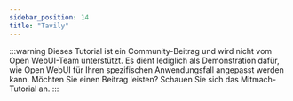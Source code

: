 ```yaml
---
sidebar_position: 14
title: "Tavily"
---
```


:::warning
Dieses Tutorial ist ein Community-Beitrag und wird nicht vom Open WebUI-Team unterstützt. Es dient lediglich als Demonstration dafür, wie Open WebUI für Ihren spezifischen Anwendungsfall angepasst werden kann. Möchten Sie einen Beitrag leisten? Schauen Sie sich das Mitmach-Tutorial an.
:::
